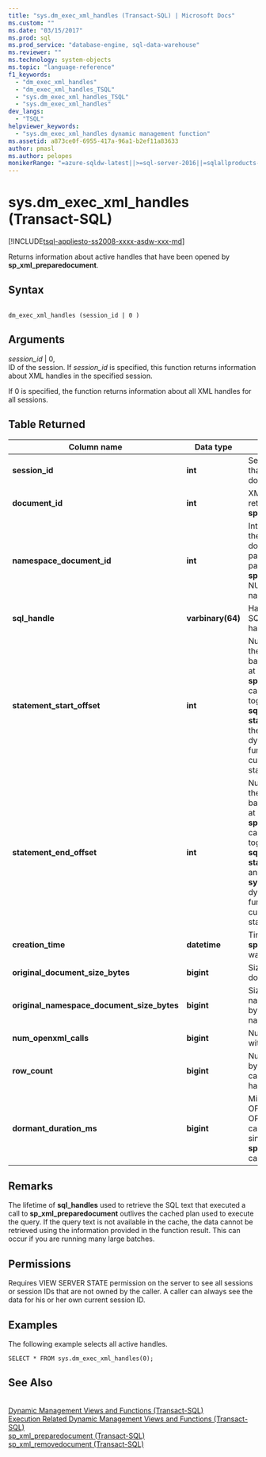 ```yaml
---
title: "sys.dm_exec_xml_handles (Transact-SQL) | Microsoft Docs"
ms.custom: ""
ms.date: "03/15/2017"
ms.prod: sql
ms.prod_service: "database-engine, sql-data-warehouse"
ms.reviewer: ""
ms.technology: system-objects
ms.topic: "language-reference"
f1_keywords: 
  - "dm_exec_xml_handles"
  - "dm_exec_xml_handles_TSQL"
  - "sys.dm_exec_xml_handles_TSQL"
  - "sys.dm_exec_xml_handles"
dev_langs: 
  - "TSQL"
helpviewer_keywords: 
  - "sys.dm_exec_xml_handles dynamic management function"
ms.assetid: a873ce0f-6955-417a-96a1-b2ef11a83633
author: pmasl 
ms.author: pelopes
monikerRange: "=azure-sqldw-latest||>=sql-server-2016||=sqlallproducts-allversions||>=sql-server-linux-2017||=azuresqldb-mi-current"
---
```

# sys.dm_exec_xml_handles (Transact-SQL)
[!INCLUDE[tsql-appliesto-ss2008-xxxx-asdw-xxx-md](../../includes/tsql-appliesto-ss2008-xxxx-asdw-xxx-md.md)]

  Returns information about active handles that have been opened by **sp_xml_preparedocument**.  
  
## Syntax  
  
```  
  
dm_exec_xml_handles (session_id | 0 )  
```  
  
## Arguments  
 *session_id* | 0,  
 ID of the session. If *session_id* is specified, this function returns information about XML handles in the specified session.  
  
 If 0 is specified, the function returns information about all XML handles for all sessions.  
  
## Table Returned  
  
|Column name|Data type|Description|  
|-----------------|---------------|-----------------|  
|**session_id**|**int**|Session ID of the session that holds this XML document handle.|  
|**document_id**|**int**|XML document handle ID returned by **sp_xml_preparedocument**.|  
|**namespace_document_id**|**int**|Internal handle ID used for the associated namespace document that has been passed as the third parameter to **sp_xml_preparedocument**. NULL if there is no namespace document.|  
|**sql_handle**|**varbinary(64)**|Handle to the text of the SQL code where the handle has been defined.|  
|**statement_start_offset**|**int**|Number of characters into the currently executing batch or stored procedure at which the **sp_xml_preparedocument** call occurs. Can be used together with the **sql_handle**, the **statement_end_offset**, and the **sys.dm_exec_sql_text** dynamic management function to retrieve the currently executing statement for the request.|  
|**statement_end_offset**|**int**|Number of characters into the currently executing batch or stored procedure at which the **sp_xml_preparedocument** call occurs. Can be used together with the **sql_handle**, the **statement_start_offset**, and the **sys.dm_exec_sql_text** dynamic management function to retrieve the currently executing statement for the request.|  
|**creation_time**|**datetime**|Timestamp when **sp_xml_preparedocument** was called.|  
|**original_document_size_bytes**|**bigint**|Size of the unparsed XML document in bytes.|  
|**original_namespace_document_size_bytes**|**bigint**|Size of the unparsed XML namespace document, in bytes. NULL if there is no namespace document.|  
|**num_openxml_calls**|**bigint**|Number of OPENXML calls with this document handle.|  
|**row_count**|**bigint**|Number of rows returned by all previous OPENXML calls for this document handle.|  
|**dormant_duration_ms**|**bigint**|Milliseconds since the last OPENXML call. If OPENXML has not been called, returns milliseconds since the **sp_xml_preparedocumen**t call.|  
  
## Remarks  
 The lifetime of **sql_handles** used to retrieve the SQL text that executed a call to **sp_xml_preparedocument** outlives the cached plan used to execute the query. If the query text is not available in the cache, the data cannot be retrieved using the information provided in the function result. This can occur if you are running many large batches.  
  
## Permissions  
 Requires VIEW SERVER STATE permission on the server to see all sessions or session IDs that are not owned by the caller. A caller can always see the data for his or her own current session ID.      
  
## Examples  
 The following example selects all active handles.  
  
```  
SELECT * FROM sys.dm_exec_xml_handles(0);  
```  
  
## See Also  
 <br>[Dynamic Management Views and Functions (Transact-SQL)](~/relational-databases/system-dynamic-management-views/system-dynamic-management-views.md)
 <br>[Execution Related Dynamic Management Views and Functions (Transact-SQL)](../../relational-databases/system-dynamic-management-views/execution-related-dynamic-management-views-and-functions-transact-sql.md)
 <br>[sp_xml_preparedocument (Transact-SQL)](../system-stored-procedures/sp-xml-preparedocument-transact-sql.md)
 <br>[sp_xml_removedocument (Transact-SQL)](../system-stored-procedures/sp-xml-removedocument-transact-sql.md)


 
  
  
